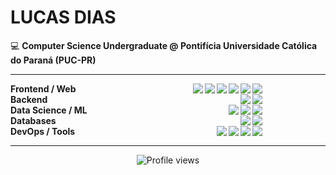 <!-- https://pandao.github.io/editor.md/en.html -->

# LUCAS DIAS

💻 **Computer Science Undergraduate @ Pontifícia Universidade Católica do Paraná (PUC-PR)**

---

<div style="display: flex; flex-direction: column;">
    <!-- Frontend / Web -->
    <div style="width: 80%; display: flex; flex-direction: row; justify-content: space-between; align-items: center;">
        <div style="width: 200px; vertical-align: middle; font-weight: bold;">Frontend / Web</div>
        <div style="width: 100%; display: flex; flex-direction: row-reverse;">
            <div style="display: flex; flex-direction: row; gap: 3px;">
                <img src="https://img.shields.io/badge/-JavaScript-F7DF1E?style=flat-square&logo=javascript&logoColor=black" />
                <img src="https://img.shields.io/badge/-TypeScript-3178C6?style=flat-square&logo=typescript&logoColor=white" />
                <img src="https://img.shields.io/badge/-React-61DAFB?style=flat-square&logo=react&logoColor=black" />
                <img src="https://img.shields.io/badge/-Tailwind_CSS-06B6D4?style=flat-square&logo=tailwind-css&logoColor=white" />
                <img src="https://img.shields.io/badge/-HTML5-E34F26?style=flat-square&logo=html5&logoColor=white" />
                <img src="https://img.shields.io/badge/-CSS3-1572B6?style=flat-square&logo=css3&logoColor=white" />
            </div>
        </div>
    </div>
    <!-- Backend -->
    <div style="width: 80%; display: flex; flex-direction: row; justify-content: space-between; align-items: center;">
        <div style="width: 200px; vertical-align: middle; font-weight: bold;">Backend</div>
        <div style="width: 100%; display: flex; flex-direction: row-reverse;">
            <div style="display: flex; flex-direction: row; gap: 3px;">
                <img src="https://img.shields.io/badge/-Node.js-339933?style=flat-square&logo=node.js&logoColor=white" />
                <img src="https://img.shields.io/badge/-Fastify-000000?style=flat-square&logo=fastify&logoColor=white" />
            </div>
        </div>
    </div>
    <!-- Data Science / ML -->
    <div style="width: 80%; display: flex; flex-direction: row; justify-content: space-between; align-items: center;">
        <div style="width: 200px; vertical-align: middle; font-weight: bold;">Data Science / ML</div>
        <div style="width: 100%; display: flex; flex-direction: row-reverse;">
            <div style="display: flex; flex-direction: row; gap: 3px;">
                <img src="https://img.shields.io/badge/-Python-3776AB?style=flat-square&logo=python&logoColor=white" />
                <img src="https://img.shields.io/badge/-Pandas-150458?style=flat-square&logo=pandas&logoColor=white" />
                <img src="https://img.shields.io/badge/-NumPy-013243?style=flat-square&logo=numpy&logoColor=white" />
            </div>
        </div>
    </div>
    <!-- Databases -->
    <div style="width: 80%; display: flex; flex-direction: row; justify-content: space-between; align-items: center;">
        <div style="width: 200px; vertical-align: middle; font-weight: bold;">Databases</div>
        <div style="width: 100%; display: flex; flex-direction: row-reverse;">
            <div style="display: flex; flex-direction: row; gap: 3px;">
                <img src="https://img.shields.io/badge/-PostgreSQL-336791?style=flat-square&logo=postgresql&logoColor=white" />
                <img src="https://img.shields.io/badge/-MySQL-4479A1?style=flat-square&logo=mysql&logoColor=white" />
            </div>
        </div>
    </div>
    <!-- DevOps / Tools -->
    <div style="width: 80%; display: flex; flex-direction: row; justify-content: space-between; align-items: center;">
        <div style="width: 200px; vertical-align: middle; font-weight: bold;">DevOps / Tools</div>
        <div style="width: 100%; display: flex; flex-direction: row-reverse;">
            <div style="display: flex; flex-direction: row; gap: 3px;">
                <img src="https://img.shields.io/badge/-Linux-FCC624?style=flat-square&logo=linux&logoColor=black" />
                <img src="https://img.shields.io/badge/-Git-F05032?style=flat-square&logo=git&logoColor=white" />
                <img src="https://img.shields.io/badge/-Docker-2496ED?style=flat-square&logo=docker&logoColor=white" />
                <img src="https://img.shields.io/badge/-AWS-232F3E?style=flat-square&logo=amazon-aws&logoColor=white" />
            </div>
        </div>
    </div>
</div>

<!---

<div align="center">
    <img height="150px" src="https://github-readme-stats.vercel.app/api?username=lucas-azdias&show_icons=true&theme=radical" />
    <img height="150px" src="https://github-readme-stats.vercel.app/api/top-langs/?username=lucas-azdias&layout=compact&theme=radical" />
</div-->

---

<div align="center">
    <img src="https://komarev.com/ghpvc/?username=lucas-azdias&color=blueviolet&style=flat-square&label=Profile+Views" alt="Profile views" />
</div>
